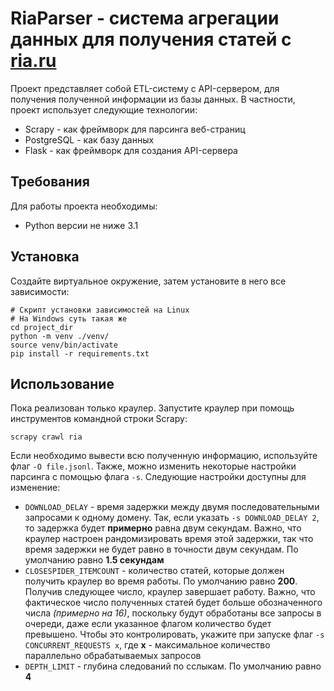 # RiaParser - система агрегации данных для получения статей с [ria.ru](https://ria.ru/)
Проект представляет собой ETL-систему с API-сервером, для получения полученной информации из базы данных. В частности, проект использует следующие технологии:
- Scrapy - как фреймворк для парсинга веб-страниц
- PostgreSQL - как базу данных
- Flask - как фреймворк для создания API-сервера
## Требования
Для работы проекта необходимы:
- Python версии не ниже 3.1
## Установка
Создайте виртуальное окружение, затем установите в него все зависимости:
```
# Скрипт установки зависимостей на Linux
# На Windows суть такая же
cd project_dir
python -m venv ./venv/
source venv/bin/activate
pip install -r requirements.txt
```
## Использование
Пока реализован только краулер. Запустите краулер при помощь инструментов командной строки Scrapy:
```
scrapy crawl ria
```
Если необходимо вывести всю полученную информацию, используйте флаг ```-O file.jsonl```. Также, можно изменить некоторые настройки парсинга с помощью флага ```-s```. Следующие настройки доступны для изменение:
- ```DOWNLOAD_DELAY``` - время задержки между двумя последовательными запросами к одному домену. Так, если указать ```-s DOWNLOAD_DELAY 2```, то задержка будет **примерно** равна двум секундам. Важно, что краулер настроен рандомизировать время этой задержки, так что время задержки не будет равно в точности двум секундам. По умолчанию равно **1.5 секундам**
- ```CLOSESPIDER_ITEMCOUNT``` - количество статей, которые должен получить краулер во время работы. По умолчанию равно **200**. Получив следующее число, краулер завершает работу. Важно, что фактическое число полученных статей будет больше обозначенного числа *(примерно на 16)*, поскольку будут обработаны все запросы в очереди, даже если указанное флагом количество будет превышено. Чтобы это контролировать, укажите при запуске флаг ```-s CONCURRENT_REQUESTS x```, где **x** - максимальное количество параллельно обрабатываемых запросов
- ```DEPTH_LIMIT``` - глубина следований по сслыкам. По умолчанию равно **4**
